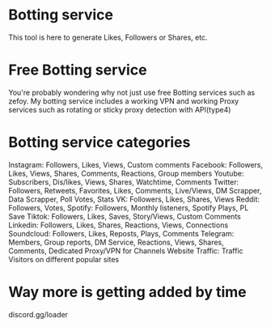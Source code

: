 # Botting service
This tool is here to generate Likes, Followers or Shares, etc.
# Free Botting service
You're probably wondering why not just use free Botting services such as zefoy.
My botting service includes a working VPN and working Proxy services such as rotating or sticky proxy detection with API(type4)
# Botting service categories

Instagram: Followers, Likes, Views, Custom comments
Facebook: Followers, Likes, Views, Shares, Comments, Reactions, Group members
Youtube:  Subscribers, Dis/likes, Views, Shares, Watchtime, Comments
Twitter: Followers, Retweets, Favorites, Likes, Comments, Live/Views, DM Scrapper, Data Scrapper, Poll Votes, Stats
VK: Followers, Likes, Shares, Views
Reddit: Followers, Votes,
Spotify: Followers, Monthly listeners, Spotify Plays, PL Save
Tiktok: Followers, Likes, Saves, Story/Views, Custom Comments
Linkedin: Followers, Likes, Shares, Reactions, Views, Connections
Soundcloud: Followers, Likes, Reposts, Plays, Comments
Telegram: Members, Group reports, DM Service, Reactions, Views, Shares, Comments, Dedicated Proxy/VPN for Channels
Website Traffic: Traffic Visitors on different popular sites
# Way more is getting added by time
discord.gg/loader
